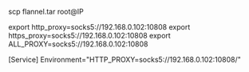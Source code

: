 scp  flannel.tar root@IP


export http_proxy=socks5://192.168.0.102:10808
export https_proxy=socks5://192.168.0.102:10808
export ALL_PROXY=socks5://192.168.0.102:10808
 

     
[Service]
Environment="HTTP_PROXY=socks5://192.168.0.102:10808/"